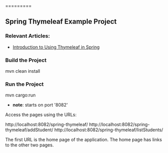 =========

## Spring Thymeleaf Example Project


### Relevant Articles: 
- [Introduction to Using Thymeleaf in Spring](http://www.baeldung.com/thymeleaf-in-spring-mvc)

### Build the Project

mvn clean install

### Run the Project
mvn cargo:run
- **note**: starts on port '8082'

Access the pages using the URLs:

http://localhost:8082/spring-thymeleaf/
http://localhost:8082/spring-thymeleaf/addStudent/
http://localhost:8082/spring-thymeleaf/listStudents/

The first URL is the home page of the application. The home page has links to the other two pages.
